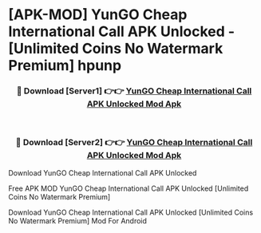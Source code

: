 # [APK-MOD] YunGO Cheap International Call APK Unlocked - [Unlimited Coins No Watermark Premium] hpunp



<div align="center">
<h3>🔴 Download [Server1] 👉👉 <a href="https://momento.my/?title=YunGO_Cheap_International_Call_APK_Unlocked">YunGO Cheap International Call APK Unlocked Mod Apk</a></h3><br>

<h3>🔴 Download [Server2] 👉👉 <a href="https://momento.my/?title=YunGO_Cheap_International_Call_APK_Unlocked">YunGO Cheap International Call APK Unlocked Mod Apk</a></h3>
</div>



Download YunGO Cheap International Call APK Unlocked 

Free APK MOD YunGO Cheap International Call APK Unlocked [Unlimited Coins No Watermark Premium]

Download YunGO Cheap International Call APK Unlocked [Unlimited Coins No Watermark Premium] Mod For Android
